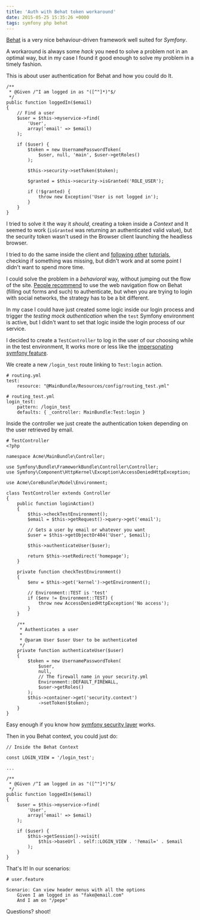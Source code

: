 ```yaml
---
title: 'Auth with Behat token workaround'
date: 2015-05-25 15:35:26 +0000
tags: symfony php behat
---
```

[Behat][behat] is a very nice behaviour-driven framework well suited for *Symfony*.

A workaround is always some *hack* you need to solve a problem not in an optimal way, but in my case I found it good enough to solve my problem in a timely fashion.

This is about user authentication for Behat and how you could do It.

<pre><code class="language-php">/**
 * @Given /^I am logged in as "([^"]*)"$/
 */
public function loggedIn($email)
{
    // Find a user
    $user = $this->myservice->find(
        'User',
        array('email' => $email)
    );

    if ($user) {
        $token = new UsernamePasswordToken(
            $user, null, 'main', $user->getRoles()
        );

        $this->security->setToken($token);

        $granted = $this->security->isGranted('ROLE_USER');

        if (!$granted) {
            throw new Exception('User is not logged in');
        }
    }
}
</code></pre>

I tried to solve it the way it *should*, creating a token inside a *Context* and It seemed to work (`isGranted` was returning an authenticated valid value), but the security token wasn't used in the Browser client launching the headless browser.

I tried to do the same inside the client and [following other][tuto] [tutorials][tuto2], checking if something was missing, but didn't work and at some point I didn't want to spend more time.

I could solve the problem in a *behavioral* way, without jumping out the flow of the site. [People recommend][stack] to use the web navigation flow on Behat (filling out forms and such) to authenticate, but when you are trying to login with social networks, the strategy has to be a bit different.

In my case I could have just created some logic inside our login process and trigger the *testing mock authentication* when the `test` Symfony environment is active, but I didn't want to set that logic inside the login process of our service.

I decided to create a `TestController` to log in the user of our choosing while in the test environment, It works more or less like the [impersonating symfony feature][impersonating].

We create a new `/login_test` route linking to `Test:login` action.

<pre><code class="language-bash"># routing.yml
test:
    resource: "@MainBundle/Resources/config/routing_test.yml"
</code></pre>

<pre><code class="language-bash"># routing_test.yml
login_test:
    pattern: /login_test
    defaults: { _controller: MainBundle:Test:login }
</code></pre>

Inside the controller we just create the authentication token depending on the user retrieved by email.

<pre><code class="language-php"># TestController
&lt;?php

namespace Acme\MainBundle\Controller;

use Symfony\Bundle\FrameworkBundle\Controller\Controller;
use Symfony\Component\HttpKernel\Exception\AccessDeniedHttpException;

use Acme\CoreBundle\Model\Environment;

class TestController extends Controller
{
    public function loginAction()
    {
        $this->checkTestEnvironment();
        $email = $this->getRequest()->query->get('email');

        // Gets a user by email or whatever you want
        $user = $this->getObjectOr404('User', $email);

        $this->authenticateUser($user);

        return $this->setRedirect('homepage');
    }

    private function checkTestEnvironment()
    {
        $env = $this->get('kernel')->getEnvironment();

        // Environment::TEST is 'test'
        if ($env != Environment::TEST) {
            throw new AccessDeniedHttpException('No access');
        }
    }

    /**
     * Authenticates a user
     *
     * @param User $user User to be authenticated
     */
    private function authenticateUser($user)
    {
        $token = new UsernamePasswordToken(
            $user,
            null,
            // The firewall name in your security.yml
            Environment::DEFAULT_FIREWALL,
            $user->getRoles()
        );
        $this->container->get('security.context')
            ->setToken($token);
    }
}
</code></pre>

Easy enough if you know how [symfony security layer][symfony_security] works.

Then in you Behat context, you could just do:

<pre><code class="language-php">// Inside the Behat Context

const LOGIN_VIEW = '/login_test';

...

/**
 * @Given /^I am logged in as "([^"]*)"$/
 */
public function loggedIn($email)
{
    $user = $this->myservice->find(
        'User',
        array('email' => $email)
    );

    if ($user) {
        $this->getSession()->visit(
            $this->baseUrl . self::LOGIN_VIEW . '?email=' . $email
        );
    }
}
</code></pre>

That's It! In our scenarios:

<pre><code class="language-bash"># user.feature

Scenario: Can view header menus with all the options
    Given I am logged in as "fake&#64;email.com"
    And I am on "/pepe"
</code></pre>

Questions? shoot!

[behat]: https://behat.readthedocs.org/en/v2.5/
[tuto]: http://robinvdvleuten.nl/blog/handle-authenticated-users-in-behat-mink/
[tuto2]: http://symfony.com/doc/current/cookbook/testing/simulating_authentication.html
[stack]: https://stackoverflow.com/questions/8108001/behat-authenticate-symfony2-user
[impersonating]: http://symfony.com/doc/current/cookbook/security/impersonating_user.html
[symfony_security]: http://symfony.com/doc/current/book/security.html

